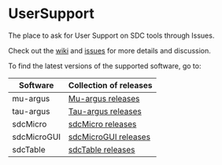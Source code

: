 # UserSupport
The place to ask for User Support on SDC tools through Issues.

Check out the [wiki](../../wiki) and [issues](../../issues) for more details and discussion.

To find the latest versions of the supported software, go to:

| Software | Collection of releases |
| --- | --- |
| mu-argus | [Mu-argus releases](https://github.com/sdcTools/muargus/releases) |
| tau-argus | [Tau-argus releases](https://github.com/sdcTools/tauargus/releases) |
| sdcMicro | [sdcMicro releases](https://github.com/sdcTools/sdcMicro/releases) |
| sdcMicroGUI | [sdcMicroGUI releases](https://github.com/sdcTools/sdcMicroGUI/releases) |
| sdcTable | [sdcTable releases](https://github.com/sdcTools/sdcTable/releases) |
